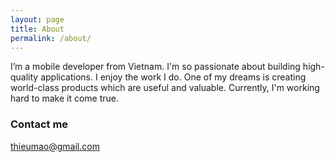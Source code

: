 ```yaml
---
layout: page
title: About
permalink: /about/
---
```


I’m a mobile developer from Vietnam. I'm so passionate about building high-quality applications. I enjoy the work I do. One of my dreams is creating world-class products which are useful and valuable. Currently, I'm working hard to make it come true.

### Contact me

[thieumao@gmail.com](mailto:thieumao@gmail.com)